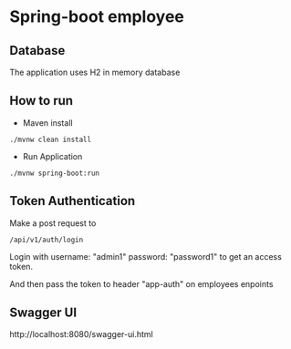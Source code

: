 # Spring-boot employee

## Database
The application uses H2 in memory database

## How to run
* Maven install
```
./mvnw clean install
```
* Run Application
```
./mvnw spring-boot:run
```
## Token Authentication
Make a post request to
```
/api/v1/auth/login
```
Login with 
username: "admin1"
password: "password1"
to get an access token.

And then pass the token to header "app-auth" on employees enpoints

## Swagger UI
http://localhost:8080/swagger-ui.html
